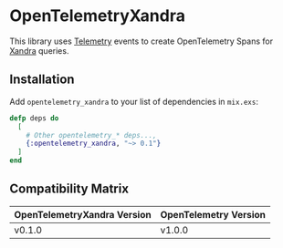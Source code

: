 # OpenTelemetryXandra

This library uses [Telemetry](https://github.com/beam-telemetry/telemetry/) events to create OpenTelemetry Spans for [Xandra](https://github.com/whatyouhide/xandra) queries.

## Installation

Add `opentelemetry_xandra` to your list of dependencies in `mix.exs`:

```elixir
defp deps do
  [
    # Other opentelemetry_* deps...,
    {:opentelemetry_xandra, "~> 0.1"}
  ]
end
```

## Compatibility Matrix

| OpenTelemetryXandra Version | OpenTelemetry Version |
| :-------------------------- | :-------------------- |
| v0.1.0                      | v1.0.0                |
